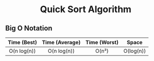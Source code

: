 <h1 align = center>Quick Sort Algorithm</h1>

<h2>Big O Notation</h2>


| Time (Best) | Time (Average)  | Time (Worst) | Space |
| :-: | :-: | :-: | :-: |
|  O(n log(n)) | O(n log(n)) | O(n²) | O(log(n)) |
